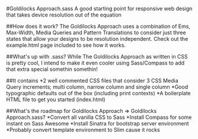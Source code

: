 #Goldilocks Approach.sass
A good starting point for responsive web design that takes device resolution out of the equation

##How does it work?
The Goldilocks Approach uses a combination of Ems, Max-Width, Media Queries and Pattern Translations to consider just three states that allow your designs to be resolution independent. Check out the example.html page included to see how it works.

##What's up with .sass?
While The Goldilocks Approach as written in CSS is pretty cool, I intend to make it even cooler using Sass/Compass to add that extra special somethin somethin!

##It contains
*2 well commented CSS files that consider 3 CSS Media Query increments; multi column, narrow column and single column
*Good typographic defaults out of the box (including print contexts)
*A boilerplate HTML file to get you started (index.html)

##What's the roadmap for Goldilocks Approach => Goldilocks Approach.sass?
*Convert all vanilla CSS to Sass
*Install Compass for some instant on Sass Awesome
*Install Sinatra for bootstrap server environment 
*Probably convert template environment to Slim cause it rocks
